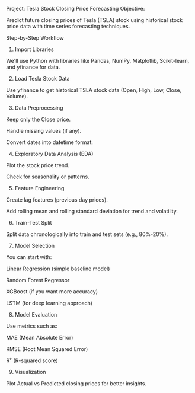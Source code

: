 Project: Tesla Stock Closing Price Forecasting
Objective:

Predict future closing prices of Tesla (TSLA) stock using historical stock price data with time series forecasting techniques.

Step-by-Step Workflow
1. Import Libraries

We'll use Python with libraries like Pandas, NumPy, Matplotlib, Scikit-learn, and yfinance for data.

2. Load Tesla Stock Data

Use yfinance to get historical TSLA stock data (Open, High, Low, Close, Volume).

3. Data Preprocessing

Keep only the Close price.

Handle missing values (if any).

Convert dates into datetime format.

4. Exploratory Data Analysis (EDA)

Plot the stock price trend.

Check for seasonality or patterns.

5. Feature Engineering

Create lag features (previous day prices).

Add rolling mean and rolling standard deviation for trend and volatility.

6. Train-Test Split

Split data chronologically into train and test sets (e.g., 80%-20%).

7. Model Selection

You can start with:

Linear Regression (simple baseline model)

Random Forest Regressor

XGBoost (if you want more accuracy)

LSTM (for deep learning approach)

8. Model Evaluation

Use metrics such as:

MAE (Mean Absolute Error)

RMSE (Root Mean Squared Error)

R² (R-squared score)

9. Visualization

Plot Actual vs Predicted closing prices for better insights.
